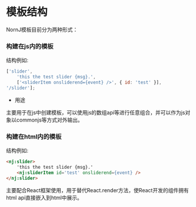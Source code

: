 # 模板结构

NornJ模板目前分为两种形式：

### 构建在js内的模板

结构例如:
```js
['slider',
    'this the test slider {msg}.',
    ['<sliderItem onsliderend={event} />', { id: 'test' }],
'/slider'];
```

* 用途

主要用于在js中创建模板，可以使用js的数组api等进行任意组合，并可以作为js对象以commonjs等方式对外输出。

### 构建在html内的模板

结构例如:
```html
<nj:slider>
    'this the test slider {msg}.'
    <nj:sliderItem id='test' onsliderend={event} />
</nj:slider>
```
主要配合React框架使用，用于替代React.render方法，使React开发的组件拥有html api直接嵌入到html中展示。
